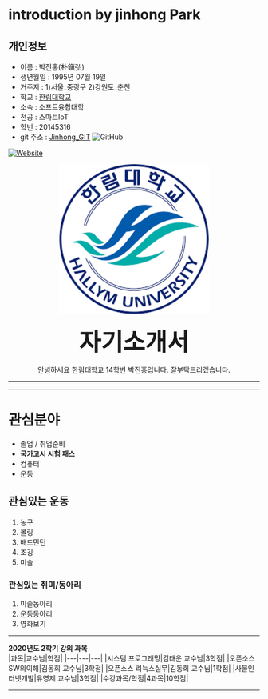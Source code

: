 # introduction by jinhong Park   

## 개인정보  
* 이름        : 박진홍(朴鎭弘)
* 생년월일    : 1995년 07월 19일
* 거주지      : 1)서울_중랑구   2)강원도_춘천
* 학교        : [한림대학교][hallym]
* 소속 : 소프트융합대학    
* 전공 : 스마트IoT  
* 학번 : 20145316 
* git 주소 : [Jinhong_GIT][github] ![GitHub](https://img.shields.io/github/license/HallymhongE/Resume?color=blue&label=github&logo=go&logoColor=red&style=plastic)

[![Website](https://img.shields.io/website?color=blue&down_message=Go&label=Github&style=plastic&up_color=blue&url=https%3A%2F%2Fhttps%3A%2F%2Fgithub.com%2FHallymhongE%2FResume%2Fblob%2Fmaster%2FREADME.md)](https://github.com/HallymhongE/Resume/edit/master/README.md)


<p align="center"><img src="/hallym.png" width="300" height="300"></p>  
<p align="center"><STRONG><font size="7">
자기소개서
  </font></STRONG></p> 

<p align="center">안녕하세요 한림대학교 14학번 박진홍입니다. 잘부탁드리겠습니다.</p>  

   
---    
  
---  
# 관심분야     
* 졸업 / 취업준비  
* **국가고시 시험 패스**   
* 컴퓨터  
* 운동    

## 관심있는 운동   
1. 농구
2. 볼링
3. 배드민턴
4. 조깅  
5. 미술  

### 관심있는 취미/동아리  
1. 미술동아리  
2. 운동동아리  
3. 영화보기  

---  

**2020년도 2학기 강의 과목**  
|과목|교수님|학점|
|---|---|---|
|시스템 프로그래밍|김태운 교수님|3학점|
|오픈소스 SW의이해|김동회 교수님|3학점|
|오픈소스 리눅스실무|김동회 교수님|1학점|
|사물인터넷개발|유영제 교수님|3학점|
|수강과목/학점|4과목|10학점|

---  


[hallym]:http://hallym.ac.kr
[github]:http://github.com/HallymhongE
